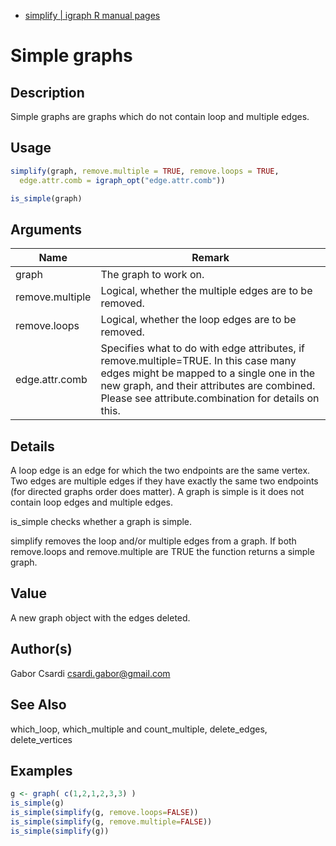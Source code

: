 

* [simplify | igraph R manual pages ](http://igraph.org/r/doc/simplify.html)

# Simple graphs
## Description
Simple graphs are graphs which do not contain loop and multiple edges.

## Usage
```r
simplify(graph, remove.multiple = TRUE, remove.loops = TRUE,
  edge.attr.comb = igraph_opt("edge.attr.comb"))

is_simple(graph)
```

## Arguments

|Name|Remark|
|-|-|
|graph|	The graph to work on.|
|remove.multiple|	Logical, whether the multiple edges are to be removed.|
|remove.loops	|Logical, whether the loop edges are to be removed.|
|edge.attr.comb	|Specifies what to do with edge attributes, if remove.multiple=TRUE. In this case many edges might be mapped to a single one in the new graph, and their attributes are combined. Please see attribute.combination for details on this.|

## Details
A loop edge is an edge for which the two endpoints are the same vertex. Two edges are multiple edges if they have exactly the same two endpoints (for directed graphs order does matter). A graph is simple is it does not contain loop edges and multiple edges.

is_simple checks whether a graph is simple.

simplify removes the loop and/or multiple edges from a graph. If both remove.loops and remove.multiple are TRUE the function returns a simple graph.

## Value
A new graph object with the edges deleted.

## Author(s)
Gabor Csardi csardi.gabor@gmail.com

## See Also
which_loop, which_multiple and count_multiple, delete_edges, delete_vertices

## Examples

```r
g <- graph( c(1,2,1,2,3,3) )
is_simple(g)
is_simple(simplify(g, remove.loops=FALSE))
is_simple(simplify(g, remove.multiple=FALSE))
is_simple(simplify(g))
```